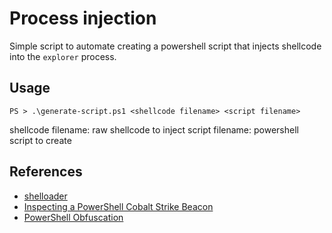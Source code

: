 # Process injection

Simple script to automate creating a powershell script that injects shellcode into the `explorer` process.

## Usage

`PS > .\generate-script.ps1 <shellcode filename> <script filename>`

shellcode filename: raw shellcode to inject
script filename: powershell script to create

## References

- [shelloader](https://github.com/john-xor/shelloader)
- [Inspecting a PowerShell Cobalt Strike Beacon](https://forensicitguy.github.io/inspecting-powershell-cobalt-strike-beacon/)
- [PowerShell Obfuscation](https://github.com/gh0x0st/Invoke-PSObfuscation/blob/main/layer-0-obfuscation.md)
